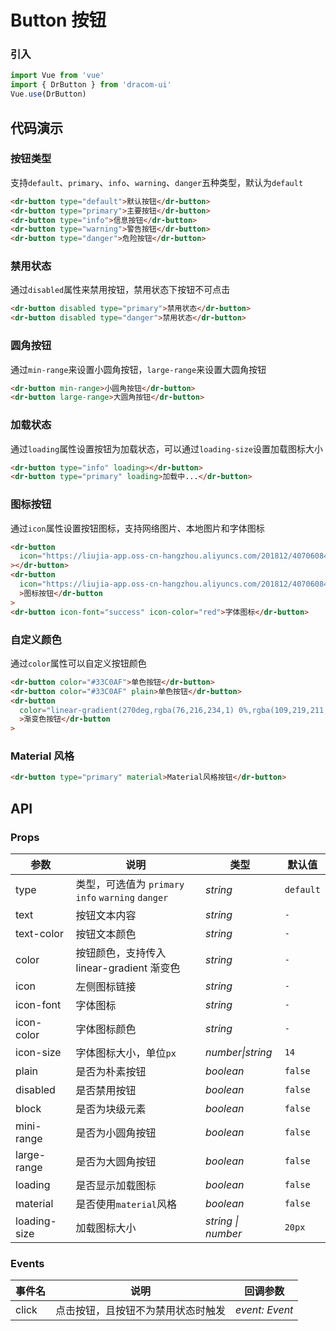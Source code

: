 # Button 按钮

### 引入

```js
import Vue from 'vue'
import { DrButton } from 'dracom-ui'
Vue.use(DrButton)
```

## 代码演示

### 按钮类型

支持`default`、`primary`、`info`、`warning`、`danger`五种类型，默认为`default`

```html
<dr-button type="default">默认按钮</dr-button>
<dr-button type="primary">主要按钮</dr-button>
<dr-button type="info">信息按钮</dr-button>
<dr-button type="warning">警告按钮</dr-button>
<dr-button type="danger">危险按钮</dr-button>
```

### 禁用状态

通过`disabled`属性来禁用按钮，禁用状态下按钮不可点击

```html
<dr-button disabled type="primary">禁用状态</dr-button>
<dr-button disabled type="danger">禁用状态</dr-button>
```

### 圆角按钮

通过`min-range`来设置小圆角按钮，`large-range`来设置大圆角按钮

```html
<dr-button min-range>小圆角按钮</dr-button>
<dr-button large-range>大圆角按钮</dr-button>
```

### 加载状态

通过`loading`属性设置按钮为加载状态，可以通过`loading-size`设置加载图标大小

```html
<dr-button type="info" loading></dr-button>
<dr-button type="primary" loading>加载中...</dr-button>
```

### 图标按钮

通过`icon`属性设置按钮图标，支持网络图片、本地图片和字体图标

```html
<dr-button
  icon="https://liujia-app.oss-cn-hangzhou.aliyuncs.com/201812/407060844277714944.png"
></dr-button>
<dr-button
  icon="https://liujia-app.oss-cn-hangzhou.aliyuncs.com/201812/407060844277714944.png"
  >图标按钮</dr-button
>
<dr-button icon-font="success" icon-color="red">字体图标</dr-button>
```

### 自定义颜色

通过`color`属性可以自定义按钮颜色

```html
<dr-button color="#33C0AF">单色按钮</dr-button>
<dr-button color="#33C0AF" plain>单色按钮</dr-button>
<dr-button
  color="linear-gradient(270deg,rgba(76,216,234,1) 0%,rgba(109,219,211,1) 100%)"
  >渐变色按钮</dr-button
>
```

### Material 风格

```html
<dr-button type="primary" material>Material风格按钮</dr-button>
```

## API

### Props

| 参数         | 说明                                               | 类型               | 默认值    |
| ------------ | -------------------------------------------------- | ------------------ | --------- |
| type         | 类型，可选值为 `primary` `info` `warning` `danger` | _string_           | `default` |
| text         | 按钮文本内容                                       | _string_           | `-`       |
| text-color   | 按钮文本颜色                                       | _string_           | `-`       |
| color        | 按钮颜色，支持传入 linear-gradient 渐变色          | _string_           | `-`       |
| icon         | 左侧图标链接                                       | _string_           | `-`       |
| icon-font    | 字体图标                                           | _string_           | `-`       |
| icon-color   | 字体图标颜色                                       | _string_           | `-`       |
| icon-size    | 字体图标大小，单位`px`                             | _number\|string_   | `14`      |
| plain        | 是否为朴素按钮                                     | _boolean_          | `false`   |
| disabled     | 是否禁用按钮                                       | _boolean_          | `false`   |
| block        | 是否为块级元素                                     | _boolean_          | `false`   |
| mini-range   | 是否为小圆角按钮                                   | _boolean_          | `false`   |
| large-range  | 是否为大圆角按钮                                   | _boolean_          | `false`   |
| loading      | 是否显示加载图标                                   | _boolean_          | `false`   |
| material     | 是否使用`material`风格                             | _boolean_          | `false`   |
| loading-size | 加载图标大小                                       | _string \| number_ | `20px`    |

### Events

| 事件名 | 说明                               | 回调参数       |
| ------ | ---------------------------------- | -------------- |
| click  | 点击按钮，且按钮不为禁用状态时触发 | _event: Event_ |
